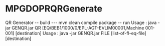 # MPGDOPRQRGenerate
QR Generator
-- build
--- mvn clean compile package
-- run
Usage : java -jar GENQR.jar QR [EQ/BEB1/1000/0/EPL-AGT-EVLIM00001,Machine 001-001] [destination]
Usage : java -jar GENQR.jar FILE [list-of-fl-eq-file] [destination]

